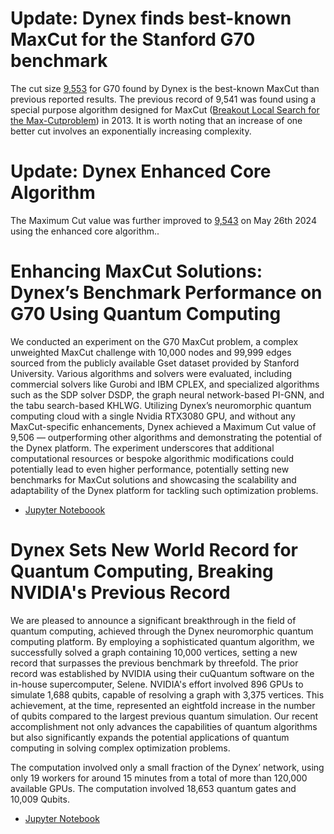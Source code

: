 # Update: Dynex finds best-known MaxCut for the Stanford G70 benchmark

The cut size [9,553](https://github.com/dynexcoin/DynexSDK/blob/main/maxcut/maxcut_best_9553.pkl) for G70 found by Dynex is the best-known MaxCut than previous reported results. The previous record of 9,541 was found using a special purpose algorithm designed for MaxCut ([Breakout Local Search for the Max-Cutproblem](https://www.researchgate.net/publication/257392755_Breakout_Local_Search_for_the_Max-Cutproblem)) in 2013. It is worth noting that an increase of one better cut involves an exponentially increasing complexity. 

# Update: Dynex Enhanced Core Algorithm

The Maximum Cut value was further improved to [9,543](https://github.com/dynexcoin/DynexSDK/blob/main/maxcut/maxcut_best_9543.pkl) on May 26th 2024 using the enhanced core algorithm..

# Enhancing MaxCut Solutions: Dynex’s Benchmark Performance on G70 Using Quantum Computing

We conducted an experiment on the G70 MaxCut problem, a complex unweighted MaxCut challenge with 10,000 nodes and 99,999 edges sourced from the publicly available Gset dataset provided by Stanford University. Various algorithms and solvers were evaluated, including commercial solvers like Gurobi and IBM CPLEX, and specialized algorithms such as the SDP solver DSDP, the graph neural network-based PI-GNN, and the tabu search-based KHLWG. Utilizing Dynex’s neuromorphic quantum computing cloud with a single Nvidia RTX3080 GPU, and without any MaxCut-specific enhancements, Dynex achieved a Maximum Cut value of 9,506 — outperforming other algorithms and demonstrating the potential of the Dynex platform. The experiment underscores that additional computational resources or bespoke algorithmic modifications could potentially lead to even higher performance, potentially setting new benchmarks for MaxCut solutions and showcasing the scalability and adaptability of the Dynex platform for tackling such optimization problems.

- [Jupyter Noteboook](https://github.com/dynexcoin/DynexSDK/blob/main/maxcut/G70_dynex.ipynb)

# Dynex Sets New World Record for Quantum Computing, Breaking NVIDIA's Previous Record

We are pleased to announce a significant breakthrough in the field of quantum computing, achieved through the Dynex neuromorphic quantum computing platform. By employing a sophisticated quantum algorithm, we successfully solved a graph containing 10,000 vertices, setting a new record that surpasses the previous benchmark by threefold. The prior record was established by NVIDIA using their cuQuantum software on the in-house supercomputer, Selene. NVIDIA's effort involved 896 GPUs to simulate 1,688 qubits, capable of resolving a graph with 3,375 vertices. This achievement, at the time, represented an eightfold increase in the number of qubits compared to the largest previous quantum simulation. Our recent accomplishment not only advances the capabilities of quantum algorithms but also significantly expands the potential applications of quantum computing in solving complex optimization problems.

The computation involved only a small fraction of the Dynex’ network, using only 19 workers for around 15 minutes from a total of more than 120,000 available GPUs. The computation involved 18,653 quantum gates and 10,009 Qubits.

- [Jupyter Notebook](https://github.com/dynexcoin/DynexSDK/blob/main/maxcut/maxcut_record.ipynb)
